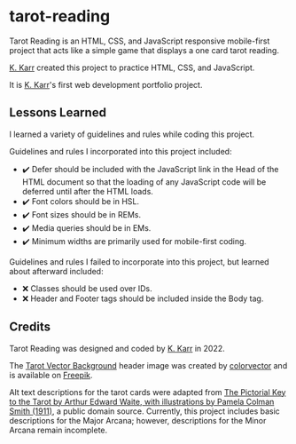 # tarot-reading

Tarot Reading is an HTML, CSS, and JavaScript responsive mobile-first project that acts like a simple game that displays a one card tarot reading.

[K. Karr](https://github.com/kkarrwrites/) created this project to practice HTML, CSS, and JavaScript.

It is [K. Karr](https://github.com/kkarrwrites/)'s first web development portfolio project.

## Lessons Learned

I learned a variety of guidelines and rules while coding this project.

Guidelines and rules I incorporated into this project included:

- ✔️ Defer should be included with the JavaScript link in the Head of the HTML document so that the loading of any JavaScript code will be deferred until after the HTML loads.
- ✔️ Font colors should be in HSL.
- ✔️ Font sizes should be in REMs.
- ✔️ Media queries should be in EMs.
- ✔️ Minimum widths are primarily used for mobile-first coding.

Guidelines and rules I failed to incorporate into this project, but learned about afterward included:

- ❌ Classes should be used over IDs.
- ❌ Header and Footer tags should be included inside the Body tag.

## Credits

Tarot Reading was designed and coded by [K. Karr](https://github.com/kkarrwrites/) in 2022.

The [Tarot Vector Background](https://www.freepik.com/free-vector/hand-drawn-mystical-background_18493566.htm) header image was created by [colorvector](https://www.freepik.com/author/coolvector) and is available on [Freepik](https://www.freepik.com).

Alt text descriptions for the tarot cards were adapted from [The Pictorial Key to the Tarot by Arthur Edward Waite, with illustrations by Pamela Colman Smith (1911)](https://www.sacred-texts.com/tarot/pkt/index.htm), a public domain source. Currently, this project includes basic descriptions for the Major Arcana; however, descriptions for the Minor Arcana remain incomplete.
